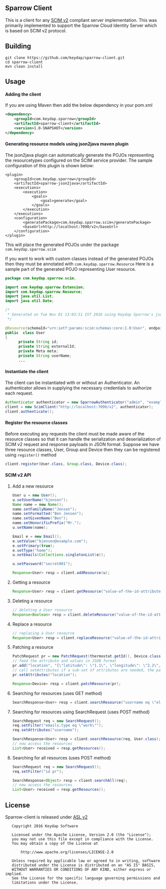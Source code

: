 ## Sparrow Client
This is a client for any [SCIM v2](http://www.simplecloud.info) compliant server implementation.
This was primarily implemented to support the Sparrow Cloud Identity Server which is based on SCIM v2 protocol.

## Building

```
git clone https://github.com/keydap/sparrow-client.git
cd sparrow-client
mvn clean install

```

## Usage

#### Adding the client 
If you are using Maven then add the below dependency in your pom.xml
```xml
<dependency>
    <groupId>com.keydap.sparrow</groupId>
    <artifactId>sparrow-client</artifactId>
    <version>1.0-SNAPSHOT</version>
</dependency>
```
#### Generating resource models using json2java maven plugin
The json2java plugin can automatically generate the POJOs representing the resourcetypes configured on the
SCIM service provider. The sample configuration of this plugin is shown below:

```
<plugin>
    <groupId>com.keydap.sparrow</groupId>
    <artifactId>sparrow-json2java</artifactId>
    <executions>
        <execution>
            <goals>
                <goal>generate</goal>
            </goals>
        </execution>
    </executions>
    <configuration>
        <generatePackage>com.keydap.sparrow.scim</generatePackage>
        <baseUrl>http://localhost:7090/v2</baseUrl>
    </configuration>
</plugin>
```  
This will place the generated POJOs under the package `com.keydap.sparrow.scim`

If you want to work with custom classes instead of the generated POJOs then they must be annotated with `com.keydap.sparrow.Resource`
Here is a sample part of the generated POJO representing User resource.
```java
package com.keydap.sparrow.scim;

import com.keydap.sparrow.Extension;
import com.keydap.sparrow.Resource;
import java.util.List;
import java.util.Date;

/*
 * Generated on Tue Nov 01 13:03:51 IST 2016 using Keydap Sparrow's json2java plugin 
 */

@Resource(schemaId="urn:ietf:params:scim:schemas:core:2.0:User", endpoint="/Users", desc="User Account")
public  class User
{
      private String id;
      private String externalId;
      private Meta meta;
      private String userName;
      ...
```
#### Instantiate the client
The client can be instantiated with or without an Authenticator. An authenticator allows in supplying the necessary credentials
to authorize each request.
```java
Authenticator authenticator = new SparrowAuthenticator("admin", "example.COM", "secret");
client = new ScimClient("http://localhost:7090/v2", authenticator);
client.authenticate();
```

#### Register the resource classes
Before executing any requests the client must be made aware of the resource classes so that it can handle the serialization and deserialization of SCIM v2 request and response payloads in JSON format.
Suppose we have three resource classes, User, Group and Device then they can be registered using `register()` method
```java
client.register(User.class, Group.class, Device.class);
```

#### SCIM v2 API
1. Add a new resource
    ```java
    User u = new User();
    u.setUserName("bjensen");
    Name name = new Name();
    name.setFamilyName("Jensen");
    name.setFormatted("Ben Jensen");
    name.setGivenName("Ben");
    name.setHonorificPrefix("Mr.");
    u.setName(name);

    Email e = new Email();
    e.setValue("bjensen@example.com");
    e.setPrimary(true);
    e.setType("home");
    u.setEmails(Collections.singletonList(e));

    u.setPassword("secret001");

    Response<User> resp = client.addResource(u);
    ```
2. Getting a resource

    ```java
    Response<User> resp = client.getResource("value-of-the-id-attribute-of-the-resource", User.class)
    ```
3. Deleting a resource

    ```java
    // deleting a User resource 
    Response<Boolean> resp = client.deleteResource("value-of-the-id-attribute-of-the-resource", User.class);
    ```
4. Replace a resource

    ```java
    // replacing a User resource
    Response<User> resp = client.replaceResource("value-of-the-id-attribute-of-the-resource", User.class)
    ```
5. Patching a resource

    ```java
    PatchRequest pr = new PatchRequest(thermostat.getId(), Device.class);
    // feed the attribute and values in JSON format 
    pr.add("location", "{\"latitude\": \"1.1\", \"longitude\": \"2.2\", \"desc\": \"device location\"}");
    // call setAttributes if a sub-set of attributes are needed, the parameter can contain a comma separated attribute names
    pr.setAttributes("location");

    Response<Device> resp = client.patchResource(pr);
    ```
6. Searching for resources (uses GET method)

    ```java
    SearchResponse<User> resp = client.searchResource("username eq \"elecharny\"", User.class);
    ```
7. Searching for resources using SearchRequest (uses POST method)

    ```java
    SearchRequest req = new SearchRequest();
    req.setFilter("emails.type eq \"work\"");
    req.setAttributes("username");

    SearchResponse<User> resp = client.searchResource(req, User.class);
    // now access the resources
    List<User> received = resp.getResources();
    ```
8. Searching for all resources (uses POST method)

    ```java
    SearchRequest req = new SearchRequest();
    req.setFilter("id pr");

    SearchResponse<Object> resp = client.searchAll(req);
    // now access the resources
    List<User> received = resp.getResources();
    ```
    
## License
Sparrow-client is released under [ASL v2](https://github.com/keydap/sparrow-client/blob/master/LICENSE)
```
   Copyright 2016 Keydap Software

   Licensed under the Apache License, Version 2.0 (the "License");
   you may not use this file except in compliance with the License.
   You may obtain a copy of the License at

       http://www.apache.org/licenses/LICENSE-2.0

   Unless required by applicable law or agreed to in writing, software
   distributed under the License is distributed on an "AS IS" BASIS,
   WITHOUT WARRANTIES OR CONDITIONS OF ANY KIND, either express or implied.
   See the License for the specific language governing permissions and
   limitations under the License.
```
